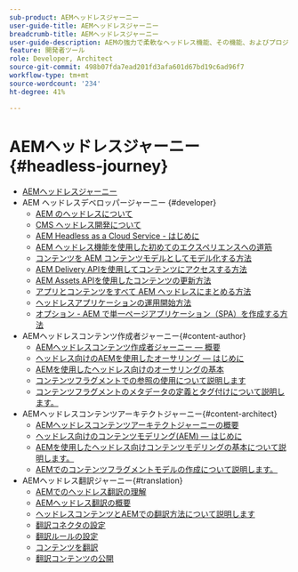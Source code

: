 ```yaml
---
sub-product: AEMヘッドレスジャーニー
user-guide-title: AEMヘッドレスジャーニー
breadcrumb-title: AEMヘッドレスジャーニー
user-guide-description: AEMの強力で柔軟なヘッドレス機能、その機能、およびプロジェクトでの活用方法を示すガイド付きのジャーニーについては、ここから始めてください。
feature: 開発者ツール
role: Developer, Architect
source-git-commit: 498b07fda7ead201fd3afa601d67bd19c6ad96f7
workflow-type: tm+mt
source-wordcount: '234'
ht-degree: 41%

---
```



# AEMヘッドレスジャーニー {#headless-journey}

+ [AEMヘッドレスジャーニー](/help/journey-headless/home.md)
+ AEM ヘッドレスデベロッパージャーニー {#developer}
   + [AEM のヘッドレスについて](developer/overview.md)
   + [CMS ヘッドレス開発について](developer/learn-about.md)
   + [AEM Headless as a Cloud Service - はじめに](developer/getting-started.md)
   + [AEM ヘッドレス機能を使用した初めてのエクスペリエンスへの道筋](developer/path-to-first-experience.md)
   + [コンテンツを AEM コンテンツモデルとしてモデル化する方法](developer/model-your-content.md)
   + [AEM Delivery APIを使用してコンテンツにアクセスする方法](developer/access-your-content.md)
   + [AEM Assets APIを使用したコンテンツの更新方法](developer/update-your-content.md)
   + [アプリとコンテンツをすべて AEM ヘッドレスにまとめる方法](developer/put-it-all-together.md)
   + [ヘッドレスアプリケーションの運用開始方法](developer/go-live.md)
   + [オプション - AEM で単一ページアプリケーション（SPA）を作成する方法](developer/create-spa.md)
+ AEMヘッドレスコンテンツ作成者ジャーニー{#content-author}
   + [AEMヘッドレスコンテンツ作成者ジャーニー — 概要](author/overview.md)
   + [ヘッドレス向けのAEMを使用したオーサリング — はじめに](author/introduction.md)
   + [AEMを使用したヘッドレス向けのオーサリングの基本](author/basics.md)
   + [コンテンツフラグメントでの参照の使用について説明します](author/references.md)
   + [コンテンツフラグメントのメタデータの定義とタグ付けについて説明します。](author/metadata-tagging.md)
+ AEMヘッドレスコンテンツアーキテクトジャーニー{#content-architect}
   + [AEMヘッドレスコンテンツアーキテクトジャーニーの概要](architect/overview.md)
   + [ヘッドレス向けのコンテンツモデリング(AEM) — はじめに](architect/introduction.md)
   + [AEMを使用したヘッドレス向けコンテンツモデリングの基本について説明します。](architect/basics.md)
   + [AEMでのコンテンツフラグメントモデルの作成について説明します。](architect/model-structure.md)
+ AEMヘッドレス翻訳ジャーニー{#translation}
   + [AEMでのヘッドレス翻訳の理解](translation/overview.md)
   + [AEMヘッドレス翻訳の概要](translation/getting-started.md)
   + [ヘッドレスコンテンツとAEMでの翻訳方法について説明します](translation/learn-about.md)
   + [翻訳コネクタの設定](translation/configure-connector.md)
   + [翻訳ルールの設定](translation/translation-rules.md)
   + [コンテンツを翻訳](translation/translate-content.md)
   + [翻訳コンテンツの公開](translation/publish-content.md)
